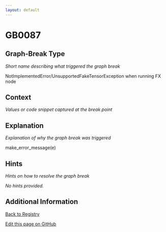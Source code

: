 ```yaml
---
layout: default
---
```

# GB0087

## Graph-Break Type
*Short name describing what triggered the graph break*

NotImplementedError/UnsupportedFakeTensorException when running FX node

## Context
*Values or code snippet captured at the break point*



## Explanation
*Explanation of why the graph break was triggered*

make_error_message(e)

## Hints
*Hints on how to resolve the graph break*

*No hints provided.*


## Additional Information

<!-- ADDITIONAL INFORMATION START - Add custom information below this line -->

<!-- ADDITIONAL INFORMATION END -->

[Back to Registry](../index.html)

[Edit this page on GitHub](https://github.com/pytorch-labs/compile-graph-break-site/edit/main/docs/gb/gb0087.md)

